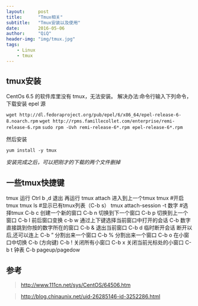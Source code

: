 ```yaml
---
layout:     post
title:      "Tmux相关"
subtitle:   "Tmux安装以及使用"
date:       2016-05-06
author:     "QiQ"
header-img: "img/tmux.jpg"
tags:
    - Linux
    - tmux
---
```


## tmux安装

CentOs 6.5 的软件库里没有 tmux，无法安装。
解决办法:命令行输入下列命令，下载安装 epel 源

`wget http://dl.fedoraproject.org/pub/epel/6/x86_64/epel-release-6-8.noarch.rpm`
`wget http://rpms.famillecollet.com/enterprise/remi-release-6.rpm`
`sudo rpm -Uvh remi-release-6*.rpm epel-release-6*.rpm`

然后安装

`yum install -y tmux`

*安装完成之后，可以把刚才的下载的两个文件删掉*

## 一些tmux快捷键

tmux 运行 Ctrl b ,d 退出 再运行 tmux attach 进入到上一个tmux
tmux #开启tmux
tmux ls #显示已有tmux列表（C-b s）
tmux attach-session -t 数字 #选择tmux
C-b c 创建一个新的窗口
C-b n 切换到下一个窗口
C-b p 切换到上一个窗口
C-b l 前后窗口变换
c-b w 通过上下键选择当前窗口中打开的会话
C-b 数字 直接跳到你按的数字所在的窗口
C-b & 退出当前窗口
C-b d 临时断开会话 断开以后,还可以连上
C-b ” 分割出来一个窗口
C-b % 分割出来一个窗口
C-b o 在小窗口中切换
C-b (方向键)
C-b ! 关闭所有小窗口
C-b x 关闭当前光标处的小窗口
C-b t 钟表
C-b pageup/pagedow

## 参考

> http://www.111cn.net/sys/CentOS/64506.htm

> http://blog.chinaunix.net/uid-26285146-id-3252286.html